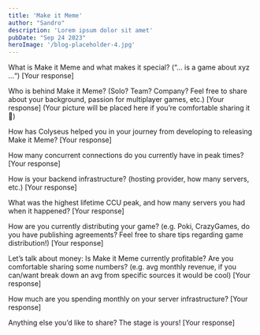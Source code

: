 ```yaml
---
title: 'Make it Meme'
author: "Sandro"
description: 'Lorem ipsum dolor sit amet'
pubDate: "Sep 24 2023"
heroImage: '/blog-placeholder-4.jpg'
---
```


What is Make it Meme and what makes it special? (“… is a game about xyz …“)
[Your response]

Who is behind Make it Meme? (Solo? Team? Company? Feel free to share about your background, passion for multiplayer games, etc.)
[Your response]
(Your picture will be placed here if you’re comfortable sharing it 🙂)


How has Colyseus helped you in your journey from developing to releasing Make it Meme?
[Your response]


How many concurrent connections do you currently have in peak times?
[Your response]

How is your backend infrastructure? (hosting provider, how many servers, etc.)
[Your response]


What was the highest lifetime CCU peak, and how many servers you had when it happened?
[Your response]

How are you currently distributing your game? (e.g. Poki, CrazyGames, do you have publishing agreements? Feel free to share tips regarding game distribution!)
[Your response]

Let’s talk about money:
Is Make it Meme currently profitable? Are you comfortable sharing some numbers? (e.g. avg monthly revenue, if you can/want break down an avg from specific sources it would be cool)
[Your response]

How much are you spending monthly on your server infrastructure?
[Your response]

Anything else you’d like to share? The stage is yours!
[Your response]
